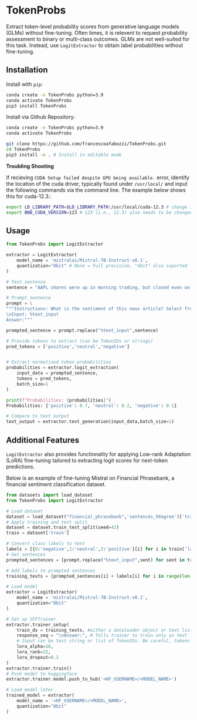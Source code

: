 # TokenProbs

Extract token-level probability scores from generative language models (GLMs) without fine-tuning. Often times, it is relevent to request probability assessment to binary or multi-class outcomes. GLMs are not well-suited for this task. Instead, use `LogitExtractor` to obtain label probabilities without fine-tuning.


## Installation

Install with `pip`:

```bash
conda create -n TokenProbs python=3.9
conda activate TokenProbs
pip3 install TokenProbs 
```

Install via Github Repository:
```bash
conda create -n TokenProbs python=3.9
conda activate TokenProbs

git clone https://github.com/francescoafabozzi/TokenProbs.git
cd TokenProbs
pip3 install -e . # Install in editable mode 
```

__Troubling Shooting__

If recieving `CUDA Setup failed despite GPU being available.` error, identify the location of the cuda driver, typically found under `/usr/local/` and input the following commands via the command line. The example below shows this for cuda-12.3.:

```bash
export LD_LIBRARY_PATH=$LD_LIBRARY_PATH:/usr/local/cuda-12.3 # change 12.3 to appropriate location
export BNB_CUDA_VERSION=123 # 123 (i.e., 12.3) also needs to be changed
```

## Usage
```python
from TokenProbs import LogitExtractor

extractor = LogitExtractor(
    model_name = 'mistralai/Mistral-7B-Instruct-v0.1',
    quantization="8bit" # None = Full precision, "4bit" also suported
)

# Test sentence
sentence = "AAPL shares were up in morning trading, but closed even on the day."

# Prompt sentence
prompt = \
"""Instructions: What is the sentiment of this news article? Select from {positive/neutral/negative}.
\nInput: %text_input
Answer:"""

prompted_sentence = prompt.replace("%text_input",sentence)

# Provide tokens to extract (can be TokenIDs or strings)
pred_tokens = ['positive','neutral','negative']


# Extract normalized token probabilities
probabilities = extractor.logit_extraction(
    input_data = prompted_sentence,
    tokens = pred_tokens,
    batch_size=1
)

print(f"Probabilities: {probabilities}")
Probabilities: {'positive': 0.7, 'neutral': 0.2, 'negative': 0.1}

# Compare to text output
text_output = extractor.text_generation(input_data,batch_size=1)
```

## Additional Features

`LogitExtractor` also provides functionality for applying Low-rank Adaptation (LoRA) fine-tuning tailored to extracting logit scores for next-token predictions.

Below is an example of fine-tuning Mistral on Financial Phrasebank, a financial sentiment classification dataset.

```python
from datasets import load_dataset
from TokenProbs import LogitExtractor

# Load dataset
dataset = load_dataset("financial_phrasebank",'sentences_50agree')['train']
# Apply training and test split
dataset = dataset.train_test_split(seed=42)
train = dataset['train']

# Convert class labels to text
labels = [{0:'negative',1:'neutral',2:'positive'}[i] for i in train['label']]
# Get sentences 
prompted_sentences = [prompt.replace("%text_input",sent) for sent in train['sentence']]

# Add labels to prompted sentences
training_texts = [prompted_sentences[i] + labels[i] for i in range(len(labels))]

# Load model
extractor = LogitExtractor(
    model_name = 'mistralai/Mistral-7B-Instruct-v0.1',
    quantization="8bit"
)

# Set up SFFTrainer
extractor.trainer_setup(
    train_ds = training_texts, #either a dataloader object or text list
    response_seq = "\nAnswer:", # Tells trainer to train only on text following "\nAnswer: "
    # Input can be text string or list of TokenIDs. Be careful, tokens can differ based on context.
    lora_alpha=16,
    lora_rank=32,
    lora_dropout=0.1
)
extractor.trainer.train()
# Push model to huggingface
extractor.trainer.model.push_to_hub('<HF_USERNAME>/<MODEL_NAME>')

# Load model later
trained_model = extractor(
    model_name = '<HF_USERNAME>/<MODEL_NAME>',
    quantization="8bit"
)
```

<!-- ## Examples -->

<!-- Coming soon. -->




